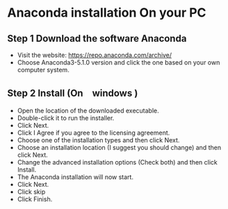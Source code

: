 # Anaconda installation On your PC
## Step 1 Download the software Anaconda
* Visit the website: https://repo.anaconda.com/archive/
* Choose Anaconda3-5.1.0 version and click the one based on your own computer system.
## Step 2 Install (On　windows )
* Open the location of the downloaded executable.
* Double-click it to run the installer.
* Click Next.
* Click I Agree if you agree to the licensing agreement.
* Choose one of the installation types and then click Next.
* Choose an installation location (I suggest you should change) and then click Next.
* Change the advanced installation options (Check both) and then click Install.
* The Anaconda installation will now start.
* Click Next.
* Click skip
* Click Finish.
